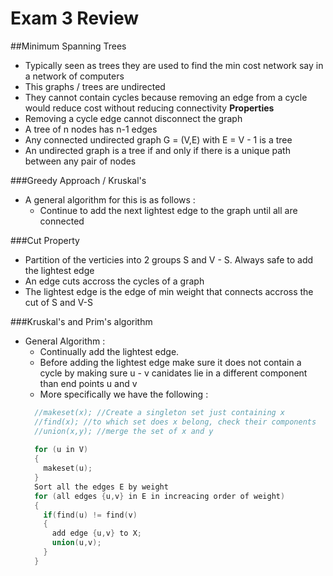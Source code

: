 Exam 3 Review
===================
##Minimum Spanning Trees
- Typically seen as trees they are used to find the min cost network say in a network of computers
- This graphs / trees are undirected
- They cannot contain cycles because removing an edge from a cycle would reduce cost without reducing connectivity
<b>Properties</b>
- Removing a cycle edge cannot disconnect the graph
- A tree of n nodes has n-1 edges
- Any connected undirected graph G = (V,E) with E = V - 1 is a tree
- An undirected graph is a tree if and only if there is a unique path between any pair of nodes


###Greedy Approach / Kruskal's
- A general algorithm for this is as follows : 
  - Continue to add the next lightest edge to the graph until all are connected

###Cut Property
- Partition of the verticies into 2 groups S and V - S. Always safe to add the lightest edge
- An edge cuts accross the cycles of a graph
- The lightest edge is the edge of min weight that connects accross the cut of S and V-S

###Kruskal's and Prim's algorithm
- General Algorithm : 
  - Continually add the lightest edge.
  - Before adding the lightest edge make sure it does not contain a cycle by making sure u - v canidates lie in a different component than end points u and v
  - More specifically we have the following : 
  ~~~c
    //makeset(x); //Create a singleton set just containing x
    //find(x); //to which set does x belong, check their components
    //union(x,y); //merge the set of x and y
    
    for (u in V)
    {
      makeset(u);
    }
    Sort all the edges E by weight
    for (all edges {u,v} in E in increacing order of weight)
    {
      if(find(u) != find(v)
      {
        add edge {u,v} to X;
        union(u,v);
      }
    }
  ~~~
